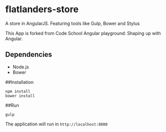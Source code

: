 flatlanders-store
=================

A store in AngularJS. Featuring tools like Gulp, Bower and Stylus

This App is forked from Code School Angular playground: Shaping up with Angular.

## Dependencies
- Node.js
- Bower

##Installation
```
npm install
bower install
```

##Run
```
gulp
```

The application will run in `http://localhost:8080`

